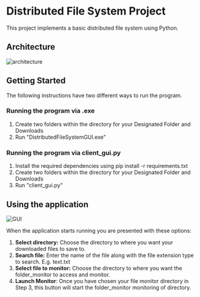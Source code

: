# Distributed File System Project

This project implements a basic distributed file system using Python. 
## Architecture
![architecture](https://github.com/HasithaHewakuruppu/Distributed-File-System/assets/73450109/dc423a30-8c0b-425b-b404-cfbdb3a80c2e)

## Getting Started
The following instructions have two different ways to run the program.

### Running the program via .exe
1) Create two folders within the directory for your Designated Folder and Downloads
2) Run "DistributedFileSystemGUI.exe"

### Running the program via client_gui.py
1) Install the required dependencies using pip install -r requirements.txt
2) Create two folders within the directory for your Designated Folder and Downloads
3) Run "client_gui.py"
   
## Using the application
![GUI](https://github.com/HasithaHewakuruppu/Distributed-File-System/assets/73450109/dc1798e0-cb96-4bb2-96fa-6181fcde9e84)

When the application starts running you are presented with these options:

1) **Select directory:** Choose the directory to where you want your downloaded files to save to.
2) **Search file:** Enter the name of the file along with the file extension type to search. E.g. text.txt
3) **Select file to monitor:** Choose the directory to where you want the folder_monitor to access and monitor.
4) **Launch Monitor**: Once you have chosen your file monitor directory in Step 3, this button will start the folder_monitor monitoring of directory.

